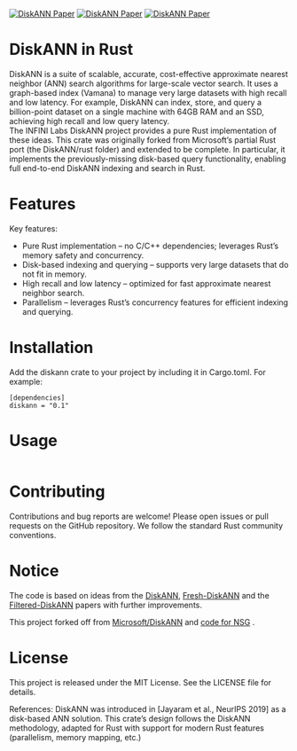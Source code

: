 [![DiskANN Paper](https://img.shields.io/badge/Paper-NeurIPS%3A_DiskANN-blue)](https://papers.nips.cc/paper/9527-rand-nsg-fast-accurate-billion-point-nearest-neighbor-search-on-a-single-node.pdf)
[![DiskANN Paper](https://img.shields.io/badge/Paper-Arxiv%3A_Fresh--DiskANN-blue)](https://arxiv.org/abs/2105.09613)
[![DiskANN Paper](https://img.shields.io/badge/Paper-Filtered--DiskANN-blue)](https://harsha-simhadri.org/pubs/Filtered-DiskANN23.pdf)

# DiskANN in Rust

DiskANN is a suite of scalable, accurate, cost-effective approximate nearest neighbor (ANN) search algorithms for large-scale vector search. 
It uses a graph-based index (Vamana) to manage very large datasets with high recall and low latency. 
For example, DiskANN can index, store, and query a billion-point dataset on a single machine with 64GB RAM and an SSD, achieving high recall and low query latency.  
The INFINI Labs DiskANN project provides a pure Rust implementation of these ideas. This crate was originally forked from Microsoft’s partial Rust port (the DiskANN/rust folder) and extended to be complete. 
In particular, it implements the previously-missing disk-based query functionality, enabling full end-to-end DiskANN indexing and search in Rust.

# Features

Key features:
- Pure Rust implementation – no C/C++ dependencies; leverages Rust’s memory safety and concurrency.
- Disk-based indexing and querying – supports very large datasets that do not fit in memory.
- High recall and low latency – optimized for fast approximate nearest neighbor search.
- Parallelism – leverages Rust’s concurrency features for efficient indexing and querying.


# Installation

Add the diskann crate to your project by including it in Cargo.toml. For example:
```
[dependencies]
diskann = "0.1"
```

# Usage
```rust
```

# Contributing

Contributions and bug reports are welcome! Please open issues or pull requests on the GitHub repository. We follow the standard Rust community conventions.

# Notice

The code is based on ideas from the [DiskANN](https://papers.nips.cc/paper/9527-rand-nsg-fast-accurate-billion-point-nearest-neighbor-search-on-a-single-node.pdf), [Fresh-DiskANN](https://arxiv.org/abs/2105.09613) and the [Filtered-DiskANN](https://harsha-simhadri.org/pubs/Filtered-DiskANN23.pdf) papers with further improvements.

This project forked off from [Microsoft/DiskANN](https://github.com/microsoft/DiskANN/tree/main/rust) and [code for NSG](https://github.com/ZJULearning/nsg) .

# License

This project is released under the MIT License. See the LICENSE file for details.

References: DiskANN was introduced in [Jayaram et al., NeurIPS 2019] as a disk-based ANN solution. This crate’s design follows the DiskANN methodology, adapted for Rust with support for modern Rust features (parallelism, memory mapping, etc.)
